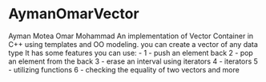 # AymanOmarVector
Ayman Motea
Omar Mohammad
An implementation of Vector Container in C++ using templates and OO modeling.
you can create a vector of any data type 
It has some features you can use: - 
1 - push an element back
2 - pop an element from the back 
3 - erase an interval using iterators
4 - iterators
5 - utilizing functions
6 - checking the equality of two vectors and more
